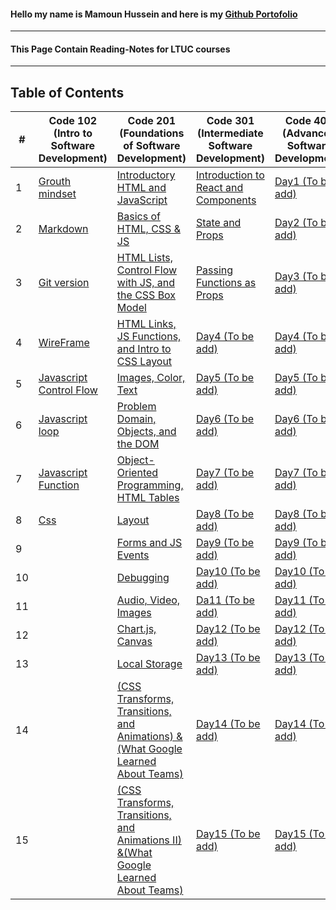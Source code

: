 #### Hello my name is Mamoun Hussein and here is my [Github Portofolio](https://github.com/mamoon100)

---

#### This Page Contain Reading-Notes for LTUC courses

---

## Table of Contents

| #   | Code 102 (Intro to Software Development)            | Code 201 (Foundations of Software Development)                                                                | Code 301 (Intermediate Software Development)                  | Code 401 (Advanced Software Development) |
| --- | --------------------------------------------------- | ------------------------------------------------------------------------------------------------------------- | ------------------------------------------------------------- | ---------------------------------------- |
| 1   | [Grouth mindset](./Code-102/Grouth.md)              | [Introductory HTML and JavaScript](./Code-201/class-01.md)                                                    | [Introduction to React and Components](./Code-301/class-1.md) | [Day1 (To be add)]()                     |
| 2   | [Markdown](./Code-102/markdown.md)                  | [Basics of HTML, CSS & JS](./Code-201/class-02.md)                                                            | [State and Props](./Code-301/class-2.md)                      | [Day2 (To be add)]()                     |
| 3   | [Git version](./Code-102/git.md)                    | [HTML Lists, Control Flow with JS, and the CSS Box Model](./Code-201/class-03.md)                             | [Passing Functions as Props](./Code-301/class-2.md)           | [Day3 (To be add)]()                     |
| 4   | [WireFrame](./Code-102/wireframe.md)                | [HTML Links, JS Functions, and Intro to CSS Layout](./Code-201/class-04.md)                                   | [Day4 (To be add)]()                                          | [Day4 (To be add)]()                     |
| 5   | [Javascript Control Flow](./Code-102/javascript.md) | [Images, Color, Text](./Code-201/class-05.md)                                                                 | [Day5 (To be add)]()                                          | [Day5 (To be add)]()                     |
| 6   | [Javascript loop](./Code-102/loop.md)               | [Problem Domain, Objects, and the DOM](./Code-201/class-06.md)                                                | [Day6 (To be add)]()                                          | [Day6 (To be add)]()                     |
| 7   | [Javascript Function](./Code-102/function.md)       | [Object-Oriented Programming, HTML Tables](./Code-201/class-07.md)                                            | [Day7 (To be add)]()                                          | [Day7 (To be add)]()                     |
| 8   | [Css](./Code-102/Css.md)                            | [Layout](./Code-201/class-08.md)                                                                              | [Day8 (To be add)]()                                          | [Day8 (To be add)]()                     |
| 9   |                                                     | [Forms and JS Events](./Code-201/class-09.md)                                                                 | [Day9 (To be add)]()                                          | [Day9 (To be add)]()                     |
| 10  |                                                     | [Debugging](./Code-201/class-10.md)                                                                           | [Day10 (To be add)]()                                         | [Day10 (To be add)]()                    |
| 11  |                                                     | [Audio, Video, Images](./Code-201/class-11.md)                                                                | [Da11 (To be add)]()                                          | [Day11 (To be add)]()                    |
| 12  |                                                     | [Chart.js, Canvas](./Code-201/class-12.md)                                                                    | [Day12 (To be add)]()                                         | [Day12 (To be add)]()                    |
| 13  |                                                     | [Local Storage](./Code-201/class-13.md)                                                                       | [Day13 (To be add)]()                                         | [Day13 (To be add)]()                    |
| 14  |                                                     | [(CSS Transforms, Transitions, and Animations) &(What Google Learned About Teams)](./Code-201/class-14.md)    | [Day14 (To be add)]()                                         | [Day14 (To be add)]()                    |
| 15  |                                                     | [(CSS Transforms, Transitions, and Animations II) &(What Google Learned About Teams)](./Code-201/class-14.md) | [Day15 (To be add)]()                                         | [Day15 (To be add)]()                    |
